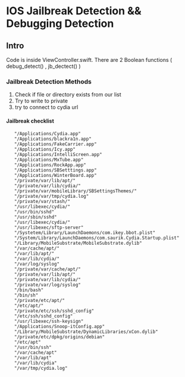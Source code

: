 # IOS Jailbreak Detection && Debugging Detection

## Intro
Code is inside ViewController.swift.
There are 2 Boolean functions ( debug_detect() , jb_dectect() )

### Jailbreak Detection Methods
1. Check if file or directory exists from our list
2. Try to write to private 
3. try to connect to cydia url

#### Jailbreak checklist
```
   "/Applications/Cydia.app"
   "/Applications/blackra1n.app"
   "/Applications/FakeCarrier.app"
   "/Applications/Icy.app"
   "/Applications/IntelliScreen.app"
   "/Applications/MxTube.app"
   "/Applications/RockApp.app"
   "/Applications/SBSetttings.app"
   "/Applications/WinterBoard.app"
   "/private/var/lib/apt/"
   "/private/var/lib/cydia/"
   "/private/var/mobileLibrary/SBSettingsThemes/"
   "/private/var/tmp/cydia.log"
   "/private/var/stash/"
   "/usr/libexec/cydia/"
   "/usr/bin/sshd"
   "/usr/sbin/sshd"
   "/usr/libexec/cydia/"
   "/usr/libexec/sftp-server"
   "/Systetem/Library/LaunchDaemons/com.ikey.bbot.plist"
   "/System/Library/LaunchDaemons/com.saurik.Cydia.Startup.plist"
   "/Library/MobileSubstrate/MobileSubstrate.dylib"
   "/var/cache/apt/"
   "/var/lib/apt/"
   "/var/lib/cydia/"
   "/var/log/syslog"
   "/private/var/cache/apt/"
   "/private/var/lib/apt/"
   "/private/var/lib/cydia/"
   "/private/var/log/syslog"
   "/bin/bash"
   "/bin/sh"
   "/private/etc/apt/"
   "/etc/apt/"
   "/private/etc/ssh/sshd_config"
   "/etc/ssh/sshd_config"
   "/usr/libexec/ssh-keysign"
   "/Applications/Snoop-itConfig.app"
   "/Library/MobileSubstrate/DynamicLibraries/xCon.dylib"
   "/private/etc/dpkg/origins/debian"
   "/etc/apt"
   "/usr/bin/ssh"
   "/var/cache/apt"
   "/var/lib/apt"
   "/var/lib/cydia"
   "/var/tmp/cydia.log"
```
